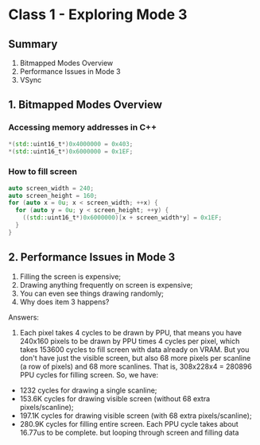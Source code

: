 # Class 1 - Exploring Mode 3

## Summary

1. Bitmapped Modes Overview
2. Performance Issues in Mode 3
3. VSync

## 1. Bitmapped Modes Overview

### Accessing memory addresses in C++

```C++
*(std::uint16_t*)0x4000000 = 0x403;
*(std::uint16_t*)0x6000000 = 0x1EF;
```

### How to fill screen

```C++
auto screen_width = 240;
auto screen_height = 160;
for (auto x = 0u; x < screen_width; ++x) {
  for (auto y = 0u; y < screen_height; ++y) {
    ((std::uint16_t*)0x6000000)[x + screen_width*y] = 0x1EF;
  }
}
```

## 2. Performance Issues in Mode 3

1. Filling the screen is expensive;
2. Drawing anything frequently on screen is expensive;
3. You can even see things drawing randomly;
4. Why does item 3 happens?

Answers:

1. Each pixel takes 4 cycles to be drawn by PPU, that means you have 240x160
pixels to be drawn by PPU times 4 cycles per pixel, which takes 153600 cycles to
fill screen with data already on VRAM. But you don't have just the visible
screen, but also 68 more pixels per scanline (a row of pixels) and 68 more
scanlines. That is, 308x228x4 = 280896 PPU cycles for filling screen.
So, we have:
  - 1232 cycles for drawing a single scanline;
  - 153.6K cycles for drawing visible screen (without 68 extra pixels/scanline);
  - 197.1K cycles for drawing visible screen (with 68 extra pixels/scanline);
  - 280.9K cycles for filling entire screen.
Each PPU cycle takes about 16.77us to be complete.
  but looping through screen and
 filling data

###

